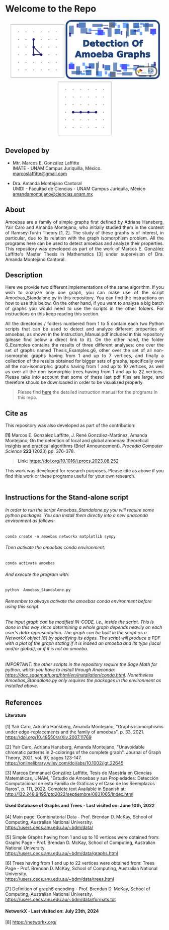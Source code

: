 # Welcome to the Repo

<p align="center">
<img src="./7_Readme_Pics/C3.gif" width="180"/><img src="./7_Readme_Pics/RepoTitle.png" width="300"/><img src="./7_Readme_Pics/P4.gif" width="180"/>
</p>


## Developed by

- Mtr. Marcos E. González Laffitte<br/>
  IMATE - UNAM Campus Juriquilla, México.<br/>
  marcoslaffitte@gmail.com

- Dra. Amanda Montejano Cantoral<br/>
  UMDI - Facultad de Ciencias - UNAM Campus Juriquila, México<br/>
  amandamontejano@ciencias.unam.mx


## About

<p align="justify">
Amoebas are a family of simple graphs first defined by Adriana Hansberg, Yair Caro and Amanda Montejano, who initially studied them in the context of Ramsey-Turán Theory [1, 2]. The study of these graphs is of interest, in particular, due to its relation with the graph isomorphism problem. All the programs here can be used to detect amoebas and analyze their properties. This repository was developed as part of the work of Marcos E. González Laffitte's Master Thesis in Mathematics [3] under supervision of Dra. Amanda Montejano Cantoral.<br/>
</p>


## Description

<p align="justify">
   Here we provide two different implementations of the same algorithm. If you wish to analyze only one graph, you can make use of the script Amoebas_Standalone.py in this repository. You can find the instructions on how to use this below. On the other hand, if you want to analyze a big batch of graphs you would need to use the scripts in the other folders. For instructions on this keep reading this section.
</p>

<p align="justify">
All the directories / folders numbered from 1 to 5 contain each two Python scripts that can be used to detect and analyze different properties of amoebas, as shown in the Instruction_Manual.pdf included in this repository (please find below a direct link to it). On the other hand, the folder 6_Examples contains the results of three different analyses: one over the set of graphs named Thesis_Examples.g6, other over the set of all non-isomorphic graphs having from 1 and up to 7 vertices, and finally a collection of the results obtained for bigger sets of graphs, specifically over all the non-isomorphic graphs having from 1 and up to 10 vertices, as well as over all the non-isomorphic trees having from 1 and up to 22 vertices. Please take into account that some of these last pdf files are large, and therefore should be downloaded in order to be visualized properly.<br/>
</p>

> Please find <a href="./Instruction_Manual.pdf">here</a> the detailed instruction manual for the programs in this repo.<br/>


## Cite as

This repository was also developed as part of the contribution:

**[1]**   Marcos E. González Laffitte, J. René González-Martínez, Amanda Montejano, On the detection of local and global amoebas: theoretical insights and practical algorithms (Brief Announcement). *Procedia Computer Science* **223** (2023) pp. 376-378.
> **Link:** https://doi.org/10.1016/j.procs.2023.08.252

<div align="justify">
This work was developed for research purposes. Please cite as above if you find this work or these programs useful for your own research.
</div>
<br/>


## Instructions for the Stand-alone script

###### In order to run the script Amoebas_Standalone.py you will require some python packages. You can install them directly into a new anaconda environment as follows:

```
conda create -n amoebas networkx matplotlib sympy
```
###### Then activate the amoebas conda environment:
```
conda activate amoebas
```
###### And execute the program with:
```
python  Amoebas_Standalone.py
```

###### Remember to always activate the amoebas conda environment before using this script.

###### The input graph can be modified IN-CODE, i.e., inside the script. This is done in this way since determining a whole graph depends heavily on each user's data-representation. The graph can be built in the script as a NetworkX object [8] by specifying its edges. The script will produce a PDF with a plot of the graph stating if it is indeed an amoeba and its type (local and/or global), or if it is not an amoeba.

###### IMPORTANT: the other scripts in the repository require the Sage Math for python, which you have to install through Anaconda: https://doc.sagemath.org/html/en/installation/conda.html. Nonetheless Amoebas_Standalone.py only requires the packages in the environment as installed above.


## References

#### Literature

[1] Yair Caro, Adriana Hansberg, Amanda Montejano, "Graphs isomorphisms under edge-replacements and the family of amoebas", p. 33, 2021.<br/>
https://doi.org/10.48550/arXiv.2007.11769

[2] Yair Caro, Adriana Hansberg, Amanda Montejano, "Unavoidable chromatic patterns in 2-colorings of the complete graph". Journal of Graph Theory, 2021, vol. 97, pages 123-147.<br/>
https://onlinelibrary.wiley.com/doi/abs/10.1002/jgt.22645

[3] Marcos Emmanuel González Laffitte, Tesis de Maestría en Ciencias Matemáticas, UNAM, "Estudio de Amoebas y sus Propiedades: Detección Computacional de esta Familia de Gráficas y el Caso de los Reemplazos Raros", p. 111, 2022. Complete text Available in Spanish at: <br/>
http://132.248.9.195/ptd2022/septiembre/0831065/Index.html


#### Used Database of Graphs and Trees - Last visited on: June 10th, 2022

[4] Main page: Combinatorial Data - Prof. Brendan D. McKay, School of Computing, Australian National University.<br/>
https://users.cecs.anu.edu.au/~bdm/data/

[5] Simple Graphs having from 1 and up to 10 vertices were obtained from: Graphs Page - Prof. Brendan D. McKay, School of Computing, Australian National University.<br/>
https://users.cecs.anu.edu.au/~bdm/data/graphs.html

[6] Trees having from 1 and up to 22 vertices were obtained from: Trees Page - Prof. Brendan D. McKay, School of Computing, Australian National University.<br/>
https://users.cecs.anu.edu.au/~bdm/data/trees.html

[7] Definition of graph6 encoding - Prof. Brendan D. McKay, School of Computing, Australian National University.<br/>
https://users.cecs.anu.edu.au/~bdm/data/formats.txt


#### NetworkX - Last visited on: July 23th, 2024
[8] https://networkx.org/
